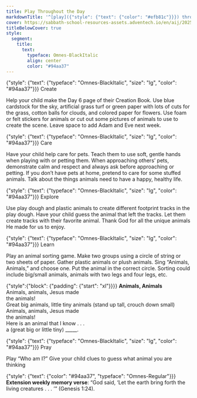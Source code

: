 ```yaml
---
title: Play Throughout the Day
markdownTitle: '^[play]({"style": {"text": {"color": "#efb81c"}}}) throughout the day'
cover: https://sabbath-school-resources-assets.adventech.io/en/aij/2025-01-bg/assets/10-05.png
titleBelowCover: true
style:
  segment:
    title:
      text:
        typeface: Omnes-BlackItalic
        align: center
        color: "#94aa37"
---
```


{"style": {"text": {"typeface": "Omnes-BlackItalic", "size": "lg", "color": "#94aa37"}}}
Create

Help your child make the Day 6 page of their Creation Book. Use blue cardstock for the sky, artificial grass turf or green paper with lots of cuts for the grass, cotton balls for clouds, and colored paper for flowers. Use foam or felt stickers for animals or cut out some pictures of animals to use to create the scene. Leave space to add Adam and Eve next week. 

{"style": {"text": {"typeface": "Omnes-BlackItalic", "size": "lg", "color": "#94aa37"}}}
Care

Have your child help care for pets. Teach them to use soft, gentle hands when playing with or petting them. When approaching others’ pets, demonstrate calm and respect and always ask before approaching or petting. If you don’t have pets at home, pretend to care for some stuffed animals. Talk about the things animals need to have a happy, healthy life. 

{"style": {"text": {"typeface": "Omnes-BlackItalic", "size": "lg", "color": "#94aa37"}}}
Explore

Use play dough and plastic animals to create different footprint tracks in the play dough. Have your child guess the animal that left the tracks. Let them create tracks with their favorite animal. Thank God for all the unique animals He made for us to enjoy. 

{"style": {"text": {"typeface": "Omnes-BlackItalic", "size": "lg", "color": "#94aa37"}}}
Learn

Play an animal sorting game. Make two groups using a circle of string or two sheets of paper. Gather plastic animals or plush animals. Sing “Animals, Animals,” and choose one. Put the animal in the correct circle. Sorting could include big/small animals, animals with two legs and four legs, etc. 

{"style":{"block": {"padding": {"start": "xl"}}}}
**Animals, Animals**\
Animals, animals, Jesus made\
the animals!\
Great big animals, little tiny animals (stand up tall, crouch down small)\
Animals, animals, Jesus made \
the animals!\
Here is an animal that I know . . .\
a (great big or little tiny) _____.

{"style": {"text": {"typeface": "Omnes-BlackItalic", "size": "lg", "color": "#94aa37"}}}
Pray

Play “Who am I?” Give your child clues to guess what animal you are thinking

{"style": {"text": {"color": "#94aa37", "typeface": "Omnes-Regular"}}}
**Extension weekly memory verse**: “God said, ‘Let the earth bring forth the living creatures . . . ’” (Genesis 1:24).